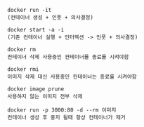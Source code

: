 ```
docker run -it
(컨테이너 생성 + 인풋 + 의사결정)
```

```
docker start -a -i
(기존 컨테이너 실행 + 인터렉션 -> 인풋 + 의사결정)
```

```
docker rm
컨테이너 삭제 사용중인 컨테이너를 종료를 시켜야함
```

```
docker rmi
이미지 삭제 대신 사용중인 컨테이너는 종료를 시켜야함
```

```
docker image prune
사용하지 않는 이미지 전부 삭제
```

```
docker run -p 3000:80 -d --rm 이미지
컨테이너 생성 후 중지 될때 항상 컨테이너가 제거
```
